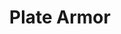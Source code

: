 ---
title: Plate Armor
ac: 5
type: heavy
power: 3
cost: 3000
weight: 7
crafting:
  textile: 2
  wood: 0
  metal: 10
  stone: 0
  elementalis: 0
  mithril: 0
  fadeite: 0
---